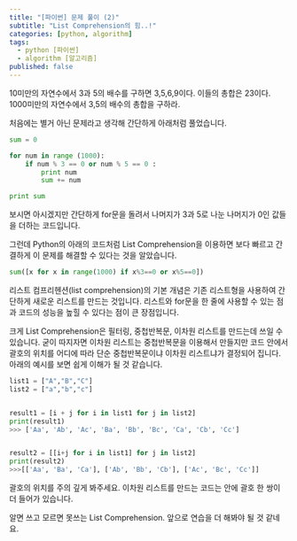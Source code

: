 ```yaml
---
title: "[파이썬] 문제 풀이 (2)"
subtitle: "List Comprehension의 힘..!"
categories: [python, algorithm]
tags:
  - python [파이썬]
  - algorithm [알고리즘]
published: false
---
```


10미만의 자연수에서 3과 5의 배수를 구하면 3,5,6,9이다. 이들의 총합은 23이다.
1000미만의 자연수에서 3,5의 배수의 총합을 구하라.

처음에는 별거 아닌 문제라고 생각해 간단하게 아래처럼 풀었습니다.
```python
sum = 0

for num in range (1000):
    if num % 3 == 0 or num % 5 == 0 :
        print num
        sum += num

print sum
```
보시면 아시겠지만 간단하게 for문을 돌려서 나머지가 3과 5로 나눈 나머지가 0인 값들을 더하는 코드입니다.

그런데 Python의 아래의 코드처럼 List Comprehension을 이용하면 보다 빠르고 간결하게 이 문제를 해결할 수 있다는 것을 알았습니다.
```python
sum([x for x in range(1000) if x%3==0 or x%5==0])
```

리스트 컴프리헨션(list comprehension)의 기본 개념은 기존 리스트형을 사용하여 간단하게 새로운 리스트를 만드는 것입니다. 리스트와 for문을 한 줄에 사용할 수 있는 점과 코드의 성능을 높힐 수 있다는 점이 큰 장점입니다.

크게 List Comprehension은 필터링, 중첩반복문, 이차원 리스트를 만드는데 쓰일 수 있습니다. 굳이 따지자면 이차원 리스트는 중첩반복문을 이용해서 만들지만 코드 안에서 괄호의 위치를 어디에 따라 단순 중첩반복문이냐 이차원 리스트냐가 결정되어 집니다. 아래의 예시를 보면 쉽게 이해가 될 것 같습니다.
```python
list1 = ["A","B","C"]
list2 = ["a","b","c"]


result1 = [i + j for i in list1 for j in list2]
print(result1)
>>> ['Aa', 'Ab', 'Ac', 'Ba', 'Bb', 'Bc', 'Ca', 'Cb', 'Cc']


result2 = [[i+j for i in list1] for j in list2]
print(result2)
>>>[['Aa', 'Ba', 'Ca'], ['Ab', 'Bb', 'Cb'], ['Ac', 'Bc', 'Cc']]
```



괄호의 위치를 주의 깊게 봐주세요. 이차원 리스트를 만드는 코드는 안에 괄호 한 쌍이 더 들어가 있습니다.  

알면 쓰고 모르면 못쓰는 List Comprehension. 앞으로 연습을 더 해봐야 될 것 같네요.
